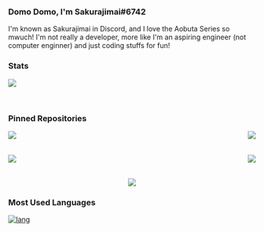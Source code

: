 ### Domo Domo, I'm Sakurajimai#6742

I'm known as Sakurajimai in Discord, and I love the Aobuta Series so mwuch!
I'm not really a developer, more like I'm an aspiring engineer (not computer enginner) and just coding stuffs for fun!

### Stats

<a href='https://github.com/maisans-maid/'> <img src='https://github-readme-stats.vercel.app/api?username=maisans-maid&count_private=true&show_icons=true&theme=nightowl'> </a>

<p></br></p>

### Pinned Repositories

<a href='https://github.com/maisans-maid/Mai'> <img align='left' src='https://github-readme-stats.vercel.app/api/pin/?username=maisans-maid&repo=Mai&theme=nightowl'> </a>

<a href='https://github.com/maisans-maid/mai.moe'> <img align='right' src='https://github-readme-stats.vercel.app/api/pin/?username=maisans-maid&repo=mai.moe&theme=nightowl'> </a>

<br /><br />

<a href='https://github.com/maisans-maid/AnimeQuiz'> <img align='left' src='https://github-readme-stats.vercel.app/api/pin/?username=maisans-maid&repo=AnimeQuiz&theme=nightowl'> </a>

<a href='https://github.com/maisans-maid/mai-docs'> <img align='right' src='https://github-readme-stats.vercel.app/api/pin/?username=maisans-maid&repo=mai-docs&theme=nightowl'> </a>

<br /> <br />

<p align='center'> <a href='https://github.com/maisans-maid/MaiSakurajima'> <img src='https://github-readme-stats.vercel.app/api/pin/?username=maisans-maid&repo=MaiSakurajima&theme=nightowl'> </a> </p>

### Most Used Languages

[![lang](https://github-readme-stats.vercel.app/api/top-langs/?username=maisans-maid&layout=compact&theme=nightowl)](https://github.com/maisans-maid/)

